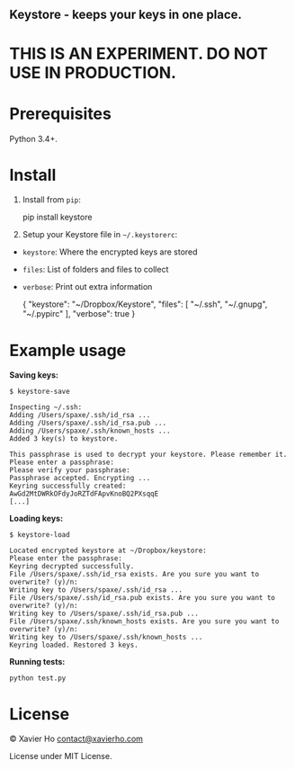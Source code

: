 Keystore - keeps your keys in one place.
----------------------------------------

THIS IS AN EXPERIMENT. DO NOT USE IN PRODUCTION.
================================================

Prerequisites
=============
Python 3.4+.

Install
=======

1. Install from `pip`:

    pip install keystore

2. Setup your Keystore file in `~/.keystorerc`:

 * `keystore`: Where the encrypted keys are stored
 * `files`: List of folders and files to collect
 * `verbose`: Print out extra information

    {
      "keystore": "~/Dropbox/Keystore",
      "files": [
        "~/.ssh",
        "~/.gnupg",
        "~/.pypirc"
      ],
      "verbose": true
    }

Example usage
=============

**Saving keys:**

    $ keystore-save

    Inspecting ~/.ssh:
    Adding /Users/spaxe/.ssh/id_rsa ...
    Adding /Users/spaxe/.ssh/id_rsa.pub ...
    Adding /Users/spaxe/.ssh/known_hosts ...
    Added 3 key(s) to keystore.

    This passphrase is used to decrypt your keystore. Please remember it.
    Please enter a passphrase:
    Please verify your passphrase:
    Passphrase accepted. Encrypting ...
    Keyring successfully created:
    AwGd2MtDWRkOFdyJoRZTdFApvKnoBQ2PXsqqE
    [...]

**Loading keys:**

    $ keystore-load

    Located encrypted keystore at ~/Dropbox/keystore:
    Please enter the passphrase:
    Keyring decrypted successfully.
    File /Users/spaxe/.ssh/id_rsa exists. Are you sure you want to overwrite? (y)/n:
    Writing key to /Users/spaxe/.ssh/id_rsa ...
    File /Users/spaxe/.ssh/id_rsa.pub exists. Are you sure you want to overwrite? (y)/n:
    Writing key to /Users/spaxe/.ssh/id_rsa.pub ...
    File /Users/spaxe/.ssh/known_hosts exists. Are you sure you want to overwrite? (y)/n:
    Writing key to /Users/spaxe/.ssh/known_hosts ...
    Keyring loaded. Restored 3 keys.

**Running tests:**

    python test.py

License
=======
© Xavier Ho <contact@xavierho.com>

License under MIT License.
